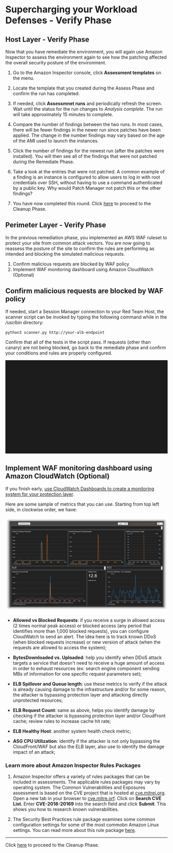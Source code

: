 # Supercharging your Workload Defenses - Verify Phase

## Host Layer - Verify Phase

Now that you have remediate the environment, you will again use Amazon Inspector to assess the environment again to see how the patching affected the overall security posture of the environment.

1.  Go to the Amazon Inspector console, click **Assessment templates** on the menu.

2.  Locate the template that you created during the Assess Phase and confirm the run has completed.

3.  If needed, click **Assessmnet runs** and periodically refresh the screen.  Wait until the status for the run changes to *Analysis complete*.  The run will take approximately 15 minutes to complete.

4.  Compare the number of findings between the two runs.   In most cases, there will be fewer findings in the newer run since patches have been applied.   The change in the number findings may vary based on the age of the AMI used to launch the instances.

5.  Click the number of findings for the newest run (after the patches were installed).  You will then see all of the findings that were not patched during the Remediate Phase.

6.  Take a look at the entries that were not patched.  A common example of a finding is an instance is configured to allow users to log in with root credentials over SSH, without having to use a command authenticated by a public key.  Why would Patch Manager not patch this or the other findings?

7.  You have now completed this round.  Click [here](./cleanup.md) to proceed to the Cleanup Phase.

## Perimeter Layer - Verify Phase

In the previous remediation phase, you implemented an AWS WAF ruleset to protect your site from common attack vectors. You are now going to reassess the posture of the site to confirm the rules are performing as intended and blocking the simulated malicious requests.

1. Confirm malicious requests are blocked by WAF policy
2. Implement WAF monitoring dashboard using Amazon CloudWatch (Optional)

## Confirm malicious requests are blocked by WAF policy

If needed, start a Session Manager connection to your Red Team Host, the scanner script can be invoked by typing the following command while in the _/usr/bin_ directory:

````
python3 scanner.py http://your-alb-endpoint
````

Confirm that all of the tests in the script pass. If requests (other than canary) are not being blocked, go back to the remediate phase and confirm your conditions and rules are properly configured.

![Final Scan Terminal](./images/final-scan-term.svg)

## Implement WAF monitoring dashboard using Amazon CloudWatch (Optional)

If you finish early, <a href="https://aws.amazon.com/blogs/aws/cloudwatch-dashboards-create-use-customized-metrics-views/" target="_blank">use CloudWatch Dashboards to create a monitoring system for your protection layer</a>.

Here are some sample of metrics that you can use. Starting from top left side, in clockwise order, we have:

![CloudWatch WAF Dasboard](./images/waf-cw-dash.png)

- **Allowed vs Blocked Requests**: if you receive a surge in allowed access (2 times normal peak access) or blocked access (any period that identifies more than 1,000 blocked requests), you can configure CloudWatch to send an alert. The idea here is to track known DDoS (when blocked requests increase) or new version of attack (when the requests are allowed to access the system);

- **BytesDownloaded vs. Uploaded**: help you identify when DDoS attack targets a service that doesn't need to receive a huge amount of access in order to exhaust resources (ex: search engine component sending MBs of information for one specific request parameters set);

- **ELB Spillover and Queue length**: use these metrics to verify if the attack is already causing damage to the infrastructure and/or for some reason, the attacker is bypassing protection layer and attacking directly unprotected resources;

- **ELB Request Count**: same as above, helps you identify damage by checking if the attacker is bypassing protection layer and/or CloudFront cache; review rules to increase cache hit rate;

- **ELB Healthy Host**: another system health check metric;

- **ASG CPU Utilization**: identify if the attacker is not only bypassing the CloudFront/WAF but also the ELB layer, also use to identify the damage impact of an attack;

### Learn more about Amazon Inspector Rules Packages

1.  Amazon Inspector offers a variety of rules packages that can be included in assessments.  The applicable rules packages may vary by operating system.   The Common Vulnerabilities and Exposures assessment is based on the CVE project that is hosted at [cve.mitrei.org](https://cve.mitre.org).  Open a new tab in your browser to [cve.mitre.orf](https://cve.mitre.org).  Click on **Search CVE List**.  Enter **CVE-2018-20169** into the search field and click **Submit**.  This shows you how to research known vulnerabilities.

2.  The Security Best Practices rule package examines some common configuration settings for some of the most commobn Amazon Linux settings. You can read more about this rule package [here](https://docs.aws.amazon.com/inspector/latest/userguide/inspector_security-best-practices.html).

---

Click [here](cleanup.md) to proceed to the Cleanup Phase.
